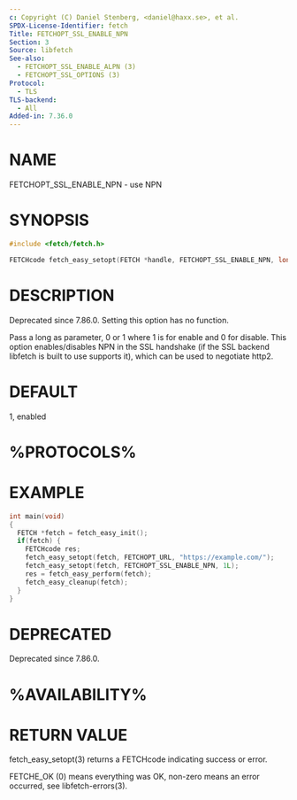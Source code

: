 ```yaml
---
c: Copyright (C) Daniel Stenberg, <daniel@haxx.se>, et al.
SPDX-License-Identifier: fetch
Title: FETCHOPT_SSL_ENABLE_NPN
Section: 3
Source: libfetch
See-also:
  - FETCHOPT_SSL_ENABLE_ALPN (3)
  - FETCHOPT_SSL_OPTIONS (3)
Protocol:
  - TLS
TLS-backend:
  - All
Added-in: 7.36.0
---
```


# NAME

FETCHOPT_SSL_ENABLE_NPN - use NPN

# SYNOPSIS

~~~c
#include <fetch/fetch.h>

FETCHcode fetch_easy_setopt(FETCH *handle, FETCHOPT_SSL_ENABLE_NPN, long npn);
~~~

# DESCRIPTION

Deprecated since 7.86.0. Setting this option has no function.

Pass a long as parameter, 0 or 1 where 1 is for enable and 0 for disable. This
option enables/disables NPN in the SSL handshake (if the SSL backend libfetch
is built to use supports it), which can be used to negotiate http2.

# DEFAULT

1, enabled

# %PROTOCOLS%

# EXAMPLE

~~~c
int main(void)
{
  FETCH *fetch = fetch_easy_init();
  if(fetch) {
    FETCHcode res;
    fetch_easy_setopt(fetch, FETCHOPT_URL, "https://example.com/");
    fetch_easy_setopt(fetch, FETCHOPT_SSL_ENABLE_NPN, 1L);
    res = fetch_easy_perform(fetch);
    fetch_easy_cleanup(fetch);
  }
}
~~~

# DEPRECATED

Deprecated since 7.86.0.

# %AVAILABILITY%

# RETURN VALUE

fetch_easy_setopt(3) returns a FETCHcode indicating success or error.

FETCHE_OK (0) means everything was OK, non-zero means an error occurred, see
libfetch-errors(3).
